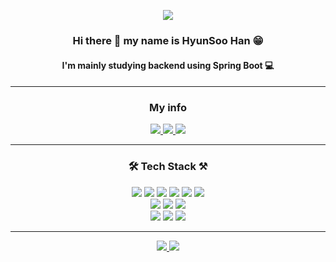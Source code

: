 <p align="center">
  <img src="https://capsule-render.vercel.app/api?type=slice&color=gradient&text=%20HyunSooHan%20%20&height=200&fontSize=100">
</p>

<h3 align="center">Hi there 👋 my name is HyunSoo Han 😁</h3>
<h4 align="center">I'm mainly studying backend using Spring Boot 💻<h4>

<hr>

<h3 align="center">My info</h3>
<p align="center">
<a href="https://github.com/HanHyunsoo">
    <img src="https://img.shields.io/badge/GitHub-181717?style=flat&logo=GitHub&logoColor=white">
</a>

<a href="mailto:gustn4563@gmail.com">
    <img src="https://img.shields.io/badge/Gmail-EA4335?style=flat&logo=Gmail&logoColor=white">
</a>

<a href="https://www.facebook.com/profile.php?id=100009253096890">
    <img src="https://img.shields.io/badge/Facebook-1877F2?style=flat&logo=Facebook&logoColor=white">
</a>
</p>

<hr>

<h3 align="center">🛠 Tech Stack ⚒</h3>
<p align="center">
<img src="https://img.shields.io/badge/Java-007396?style=flat&logo=java&logoColor=white">
<img src="https://img.shields.io/badge/Python-3776AB?style=flat&logo=Python&logoColor=white">
<img src="https://img.shields.io/badge/Ruby-CC342D?style=flat&logo=Ruby&logoColor=white">
<img src="https://img.shields.io/badge/HTML5-E34F26?style=flat&logo=HTML5&logoColor=white">
<img src="https://img.shields.io/badge/CSS3-1572B6?style=flat&logo=CSS3&logoColor=white">
<img src="https://img.shields.io/badge/JavaScript-F7DF1E?style=flat&logo=JavaScript&logoColor=white">
<br>
<img src="https://img.shields.io/badge/MySQL-4479A1?style=flat&logo=MySQL&logoColor=white">
<img src="https://img.shields.io/badge/Redis-DC382D?style=flat&logo=Redis&logoColor=white">
<img src="https://img.shields.io/badge/SQLite-003B57?style=flat&logo=SQLite&logoColor=white">
<br>
<img src="https://img.shields.io/badge/Ruby On Rails-CC0000?style=flat&logo=RubyOnRails&logoColor=white">
<img src="https://img.shields.io/badge/Django-092E20?style=flat&logo=Django&logoColor=white">
<img src="https://img.shields.io/badge/Spring%20Boot-6DB33F?style=flat&logo=SpringBoot&logoColor=white">
</p>

<hr>

<p align="center">
    <a href="https://github.com/HanHyunsoo">
        <img src="https://github-readme-stats.vercel.app/api?username=HanHyunSoo&theme=gruvbox">
    </a>
    <a href="https://solved.ac/gustn8523/">
        <img src="http://mazassumnida.wtf/api/v2/generate_badge?boj=gustn8523">
    </a>
</p>
